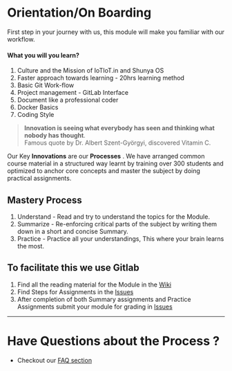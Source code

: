 # Orientation/On Boarding

First step in your journey with us, this module will make you familiar with our workflow.

#### What you will you learn?
1. Culture and the Mission of IoTIoT.in and Shunya OS
1. Faster approach towards learning - 20hrs learning method 
1. Basic Git Work-flow
1. Project management - GitLab Interface
1. Document like a professional coder
1. Docker Basics
1. Coding Style

> **Innovation is seeing what everybody has seen and thinking what nobody has thought**.  
Famous quote by Dr. Albert Szent-Györgyi, discovered Vitamin C.

Our Key **Innovations** are our **Processes** . We have arranged common course material in a structured way learnt by training over 300 students and optimized to anchor core concepts and master the subject by doing  practical assignments.


## Mastery Process 
1. Understand - Read and try to understand the topics for the Module.
2. Summarize - Re-enforcing critical parts of the subject by writing them down in a short and concise Summary. 
3. Practice - Practice all your understandings, This where your brain learns the most.


## To facilitate this we use Gitlab 
1. Find all the reading material for the Module in the [Wiki](https://gitlab.iotiot.in/newbies/orientation/wikis/home)
2. Find Steps for Assignments in the [Issues](https://gitlab.iotiot.in/newbies/orientation/issues/#16)
4. After completion of both Summary assignments and Practice Assignments submit your module for grading in [Issues](https://gitlab.iotiot.in/newbies/orientation/issues/#13)

------------------------------------------------

# Have Questions about the Process ?
* Checkout our [FAQ section](https://gitlab.iotiot.in/newbies/orientation/wikis/FAQ)

